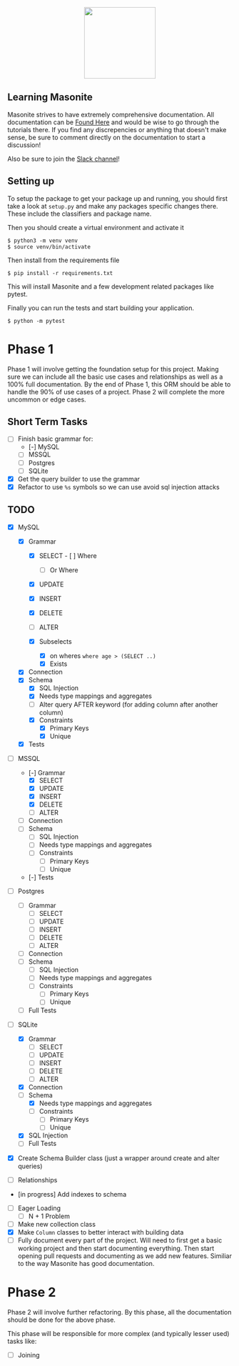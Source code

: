 
<p align="center">
<img src="https://i.imgur.com/rEXcoMn.png" width="160px"> 
</p>

## Learning Masonite

Masonite strives to have extremely comprehensive documentation. All documentation can be [Found Here](https://masoniteframework.gitbooks.io/docs/content/) and would be wise to go through the tutorials there. If you find any discrepencies or anything that doesn't make sense, be sure to comment directly on the documentation to start a discussion!

Also be sure to join the [Slack channel](https://masoniteframework.gitbooks.io/docs/content/)!

## Setting up

To setup the package to get your package up and running, you should first take a look at `setup.py` and make any packages specific changes there. These include the classifiers and package name.

Then you should create a virtual environment and activate it

```
$ python3 -m venv venv
$ source venv/bin/activate
```

Then install from the requirements file

```
$ pip install -r requirements.txt
```

This will install Masonite and a few development related packages like pytest.

Finally you can run the tests and start building your application.

```
$ python -m pytest
```

# Phase 1

Phase 1 will involve getting the foundation setup for this project. Making sure we can include all the basic use cases and relationships as well as a 100% full documentation. By the end of Phase 1, this ORM should be able to handle the 90% of use cases of a project. Phase 2 will complete the more uncommon or edge cases.

## Short Term Tasks

- [ ] Finish basic grammar for:
    - [-] MySQL
    - [ ] MSSQL
    - [ ] Postgres
    - [ ] SQLite
- [x] Get the query builder to use the grammar
- [x] Refactor to use `%s` symbols so we can use avoid sql injection attacks

## TODO

- [x] MySQL
    - [x] Grammar
        - [x] SELECT
                - [ ] Where
            - [ ] Or Where
        - [x] UPDATE
        - [x] INSERT
        - [x] DELETE
        - [ ] ALTER

        - [x] Subselects
            - [x] on wheres `where age > (SELECT ..)`
            - [x] Exists
    - [x] Connection
    - [x] Schema
        - [x] SQL Injection
        - [x] Needs type mappings and aggregates
        - [ ] Alter query AFTER keyword (for adding column after another column)
        - [x] Constraints
            - [x] Primary Keys
            - [x] Unique
    - [x] Tests

- [ ] MSSQL
    - [-] Grammar
        - [x] SELECT
        - [x] UPDATE
        - [x] INSERT
        - [x] DELETE
        - [ ] ALTER
    - [ ] Connection
    - [ ] Schema
        - [ ] SQL Injection
        - [ ] Needs type mappings and aggregates
        - [ ] Constraints
            - [ ] Primary Keys
            - [ ] Unique
    - [-] Tests

- [ ] Postgres
    - [ ] Grammar
        - [ ] SELECT
        - [ ] UPDATE
        - [ ] INSERT
        - [ ] DELETE
        - [ ] ALTER
    - [ ] Connection
    - [ ] Schema
        - [ ] SQL Injection
        - [ ] Needs type mappings and aggregates
        - [ ] Constraints
            - [ ] Primary Keys
            - [ ] Unique
    - [ ] Full Tests

- [ ] SQLite
    - [x] Grammar
        - [ ] SELECT
        - [ ] UPDATE
        - [ ] INSERT
        - [ ] DELETE
        - [ ] ALTER
    - [x] Connection
    - [ ] Schema
        - [x] Needs type mappings and aggregates
        - [ ] Constraints
            - [ ] Primary Keys
            - [ ] Unique
    - [x] SQL Injection
    - [ ] Full Tests

- [x] Create Schema Builder class (just a wrapper around create and alter queries)
- [ ] Relationships
- [in progress] Add indexes to schema 
- [ ] Eager Loading
    - [ ] N + 1 Problem
- [ ] Make new collection class
- [x] Make `Column` classes to better interact with building data
- [ ] Fully document every part of the project. Will need to first get a basic working project and then start documenting everything. Then start opening pull requests and documenting as we add new features. Similiar to the way Masonite has good documentation.

# Phase 2

Phase 2 will involve further refactoring. By this phase, all the documentation should be done for the above phase.

This phase will be responsible for more complex (and typically lesser used) tasks like:

- [ ] Joining